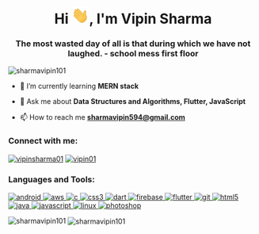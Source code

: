 <h1 align="center">Hi <img src="https://raw.githubusercontent.com/ABSphreak/ABSphreak/master/gifs/Hi.gif" alt="" width="35"/>, I'm Vipin Sharma</h1>
<!--<h3 align="center">Loves to develop mobile apps and solve coding questions.</h3>-->
<h3 align="center">The most wasted day of all is that during which we have not laughed. - school mess first floor</h3>

<p align="left"> <img src="https://komarev.com/ghpvc/?username=sharmavipin101" alt="sharmavipin101" /> </p>

- 🌱 I’m currently learning **MERN stack**

<!-- - 👨‍💻 All of my projects are available at [www.sharmavipin.me](www.sharmavipin.me)//-->

- 💬 Ask me about **Data Structures and Algorithms, Flutter, JavaScript**

- 📫 How to reach me **sharmavipin594@gmail.com**

<p align="left">
<h3 align="left">Connect with me:</h3>
<a href="https://linkedin.com/in/vipinsharma01" target="blank"><img align="center" src="https://cdn.jsdelivr.net/npm/simple-icons@3.0.1/icons/linkedin.svg" alt="vipinsharma01" height="30" width="40" /></a>
<a href="https://www.codechef.com/users/vipin01" target="blank"><img align="center" src="https://cdn.jsdelivr.net/npm/simple-icons@3.1.0/icons/codechef.svg" alt="vipin01" height="30" width="40" /></a>
</p>

<h3 align="left">Languages and Tools:</h3>
<p align="left"> <a href="https://developer.android.com" target="_blank"> <img src="https://devicons.github.io/devicon/devicon.git/icons/android/android-original-wordmark.svg" alt="android" width="40" height="40"/> </a> <a href="https://aws.amazon.com" target="_blank"> <img src="https://devicons.github.io/devicon/devicon.git/icons/amazonwebservices/amazonwebservices-original-wordmark.svg" alt="aws" width="40" height="40"/> </a> <a href="https://www.cprogramming.com/" target="_blank"> <img src="https://devicons.github.io/devicon/devicon.git/icons/c/c-original.svg" alt="c" width="40" height="40"/> </a> <a href="https://www.w3schools.com/css/" target="_blank"> <img src="https://devicons.github.io/devicon/devicon.git/icons/css3/css3-original-wordmark.svg" alt="css3" width="40" height="40"/> </a> <a href="https://dart.dev" target="_blank"> <img src="https://www.vectorlogo.zone/logos/dartlang/dartlang-icon.svg" alt="dart" width="40" height="40"/> </a> <a href="https://firebase.google.com/" target="_blank"> <img src="https://www.vectorlogo.zone/logos/firebase/firebase-icon.svg" alt="firebase" width="40" height="40"/> </a> <a href="https://flutter.dev" target="_blank"> <img src="https://www.vectorlogo.zone/logos/flutterio/flutterio-icon.svg" alt="flutter" width="40" height="40"/> </a> <a href="https://git-scm.com/" target="_blank"> <img src="https://www.vectorlogo.zone/logos/git-scm/git-scm-icon.svg" alt="git" width="40" height="40"/> </a> <a href="https://www.w3.org/html/" target="_blank"> <img src="https://devicons.github.io/devicon/devicon.git/icons/html5/html5-original-wordmark.svg" alt="html5" width="40" height="40"/> </a> <a href="https://www.java.com" target="_blank"> <img src="https://devicons.github.io/devicon/devicon.git/icons/java/java-original-wordmark.svg" alt="java" width="40" height="40"/> </a> <a href="https://developer.mozilla.org/en-US/docs/Web/JavaScript" target="_blank"> <img src="https://devicons.github.io/devicon/devicon.git/icons/javascript/javascript-original.svg" alt="javascript" width="40" height="40"/> </a> <a href="https://www.linux.org/" target="_blank"> <img src="https://devicons.github.io/devicon/devicon.git/icons/linux/linux-original.svg" alt="linux" width="40" height="40"/> </a> <a href="https://www.photoshop.com/en" target="_blank"> <img src="https://devicons.github.io/devicon/devicon.git/icons/photoshop/photoshop-plain.svg" alt="photoshop" width="40" height="40"/> </a> </p>

<p><img align="left" src="https://github-readme-stats.vercel.app/api/top-langs/?username=sharmavipin101&layout=compact" alt="sharmavipin101" /></p>

<p>&nbsp;<img align="center" src="https://github-readme-stats.vercel.app/api?username=sharmavipin101&show_icons=true" alt="sharmavipin101" /></p>
